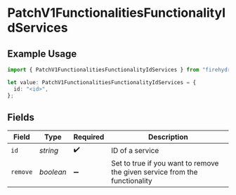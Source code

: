 # PatchV1FunctionalitiesFunctionalityIdServices

## Example Usage

```typescript
import { PatchV1FunctionalitiesFunctionalityIdServices } from "firehydrant-typescript-sdk/models/components";

let value: PatchV1FunctionalitiesFunctionalityIdServices = {
  id: "<id>",
};
```

## Fields

| Field                                                                      | Type                                                                       | Required                                                                   | Description                                                                |
| -------------------------------------------------------------------------- | -------------------------------------------------------------------------- | -------------------------------------------------------------------------- | -------------------------------------------------------------------------- |
| `id`                                                                       | *string*                                                                   | :heavy_check_mark:                                                         | ID of a service                                                            |
| `remove`                                                                   | *boolean*                                                                  | :heavy_minus_sign:                                                         | Set to true if you want to remove the given service from the functionality |